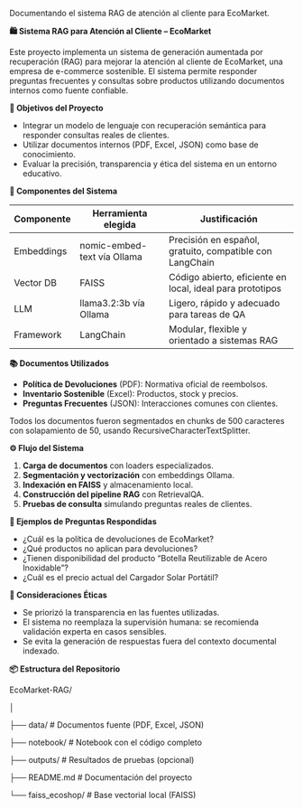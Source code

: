 Documentando el sistema RAG de atención al cliente para EcoMarket.

**🛍️ Sistema RAG para Atención al Cliente – EcoMarket**

Este proyecto implementa un sistema de generación aumentada por recuperación (RAG) para mejorar la atención al cliente de EcoMarket, una empresa de e-commerce sostenible. El sistema permite responder preguntas frecuentes y consultas sobre productos utilizando documentos internos como fuente confiable.

**📌 Objetivos del Proyecto**

-   Integrar un modelo de lenguaje con recuperación semántica para responder consultas reales de clientes.
-   Utilizar documentos internos (PDF, Excel, JSON) como base de conocimiento.
-   Evaluar la precisión, transparencia y ética del sistema en un entorno educativo.

**🧩 Componentes del Sistema**

| **Componente** | **Herramienta elegida**     | **Justificación**                                         |
|----------------|-----------------------------|-----------------------------------------------------------|
| Embeddings     | nomic-embed-text vía Ollama | Precisión en español, gratuito, compatible con LangChain  |
| Vector DB      | FAISS                       | Código abierto, eficiente en local, ideal para prototipos |
| LLM            | llama3.2:3b vía Ollama      | Ligero, rápido y adecuado para tareas de QA               |
| Framework      | LangChain                   | Modular, flexible y orientado a sistemas RAG              |

**📚 Documentos Utilizados**

-   **Política de Devoluciones** (PDF): Normativa oficial de reembolsos.
-   **Inventario Sostenible** (Excel): Productos, stock y precios.
-   **Preguntas Frecuentes** (JSON): Interacciones comunes con clientes.

Todos los documentos fueron segmentados en chunks de 500 caracteres con solapamiento de 50, usando RecursiveCharacterTextSplitter.

**⚙️ Flujo del Sistema**

1.  **Carga de documentos** con loaders especializados.
2.  **Segmentación y vectorización** con embeddings Ollama.
3.  **Indexación en FAISS** y almacenamiento local.
4.  **Construcción del pipeline RAG** con RetrievalQA.
5.  **Pruebas de consulta** simulando preguntas reales de clientes.

**🧪 Ejemplos de Preguntas Respondidas**

-   ¿Cuál es la política de devoluciones de EcoMarket?
-   ¿Qué productos no aplican para devoluciones?
-   ¿Tienen disponibilidad del producto “Botella Reutilizable de Acero Inoxidable”?
-   ¿Cuál es el precio actual del Cargador Solar Portátil?

**🧠 Consideraciones Éticas**

-   Se priorizó la transparencia en las fuentes utilizadas.
-   El sistema no reemplaza la supervisión humana: se recomienda validación experta en casos sensibles.
-   Se evita la generación de respuestas fuera del contexto documental indexado.

**📦 Estructura del Repositorio**

EcoMarket-RAG/

│

├── data/ \# Documentos fuente (PDF, Excel, JSON)

├── notebook/ \# Notebook con el código completo

├── outputs/ \# Resultados de pruebas (opcional)

├── README.md \# Documentación del proyecto

└── faiss_ecoshop/ \# Base vectorial local (FAISS)
